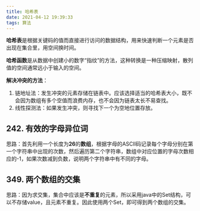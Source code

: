 ```yaml
---
title: 哈希表
date: 2021-04-12 19:39:33
tags: 算法
---
```


**哈希表**是根据关键码的值而直接进行访问的数据结构，用来快速判断一个元素是否出现在集合里，用空间换时间。

**哈希函数**是从数据中创建小的数字“指纹”的方法，这种转换是一种压缩映射，散列值的空间通常远小于输入的空间。

**解决冲突的方法**：

1. 链地址法：发生冲突的元素存储在链表中。应该选择适当的哈希表大小，既不会因为数组有多个空值而浪费内存，也不会因为链表太长不易查找。
2. 线性探测法：如果发生冲突，则寻找下一个为空地位置存放。

## 242. 有效的字母异位词

思路：首先利用一个长度为**26**的**数组**，根据字母的ASCII码记录每个字母分别在第一个字符串中出现的次数，然后遍历第二个字符串，数组中对应位置的字母次数相应的-1，如果次数减到负数，说明两个字符串中有不同的字母。

## 349. 两个数组的交集

思路：因为求交集，集合中应该是**不重复**的元素，所以采用java中的Set结构，可以不存储value，且元素不重复。因此使用两个Set，即可得到两个数组的交集。